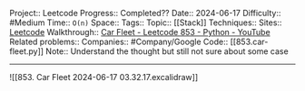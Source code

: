Project:: Leetcode
Progress:: Completed??
Date:: 2024-06-17
Difficulty:: #Medium 
Time:: `O(n)`
Space:: 
Tags:: 
Topic:: [[Stack]]
Techniques:: 
Sites:: [Leetcode](https://leetcode.com/problems/car-fleet/description/)
Walkthrough:: [Car Fleet - Leetcode 853 - Python - YouTube](https://www.youtube.com/watch?v=Pr6T-3yB9RM)
Related problems:: 
Companies:: #Company/Google
Code:: [[853.car-fleet.py]]
Note:: Understand the thought but still not sure about some case

---
![[853. Car Fleet 2024-06-17 03.32.17.excalidraw]]